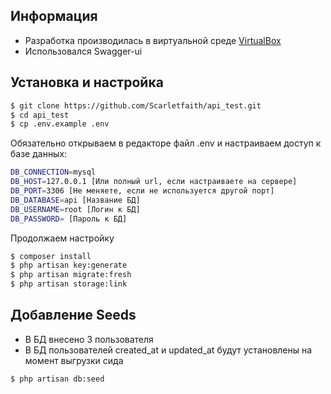 ## Информация

- Разработка производилась в виртуальной среде [VirtualBox](https://www.virtualbox.org/)
- Использовался Swagger-ui

## Установка и настройка

```bash
$ git clone https://github.com/Scarletfaith/api_test.git
$ cd api_test
$ cp .env.example .env
```

Обязательно открываем в редакторе файл .env и настраиваем доступ к базе данных:

```bash
DB_CONNECTION=mysql
DB_HOST=127.0.0.1 [Или полный url, если настраиваете на сервере]
DB_PORT=3306 [Не меняете, если не используется другой порт]
DB_DATABASE=api [Название БД]
DB_USERNAME=root [Логин к БД]
DB_PASSWORD= [Пароль к БД]
```

Продолжаем настройку

```bash
$ composer install
$ php artisan key:generate
$ php artisan migrate:fresh
$ php artisan storage:link
```

## Добавление Seeds

- В БД внесено 3 пользователя
- В БД пользователей created_at и updated_at будут установлены на момент выгрузки сида

```bash
$ php artisan db:seed
